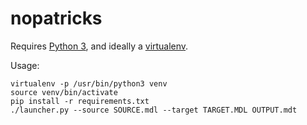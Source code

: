 # nopatricks

Requires [Python 3](https://www.python.org), and ideally a [virtualenv](http://docs.python-guide.org/en/latest/dev/virtualenvs/). 

Usage:
```
virtualenv -p /usr/bin/python3 venv
source venv/bin/activate
pip install -r requirements.txt
./launcher.py --source SOURCE.mdl --target TARGET.MDL OUTPUT.mdt
```
